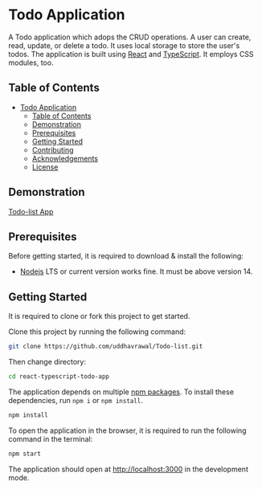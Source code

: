 # Todo Application

A Todo application which adops the CRUD operations. A user can create, read, update, or delete a todo. It uses local storage to store the user's todos. The application is built using [React](https://reactjs.org/) and [TypeScript](https://www.typescriptlang.org/). It employs CSS modules, too.

## Table of Contents

- [Todo Application](#todo-application)
  - [Table of Contents](#table-of-contents)
  - [Demonstration](#demonstration)
  - [Prerequisites](#prerequisites)
  - [Getting Started](#getting-started)
  - [Contributing](#contributing)
  - [Acknowledgements](#acknowledgements)
  - [License](#license)

## Demonstration

[Todo-list App](https://todo-list-uddhavrawal.vercel.app/)

## Prerequisites

Before getting started, it is required to download & install the following:

- [Nodejs](https://nodejs.org/en/download/) LTS or current version works fine. It must be above version 14.

## Getting Started

It is required to clone or fork this project to get started.

Clone this project by running the following command:

```bash
git clone https://github.com/uddhavrawal/Todo-list.git
```

Then change directory:

```bash
cd react-typescript-todo-app
```

The application depends on multiple [npm packages](https://www.npmjs.com/). To install these dependencies, run `npm i` or `npm install`.

```bash
npm install
```

To open the application in the browser, it is required to run the following command in the terminal:

```bash
npm start
```

The application should open at [http://localhost:3000](http://localhost:3000) in the development mode.

